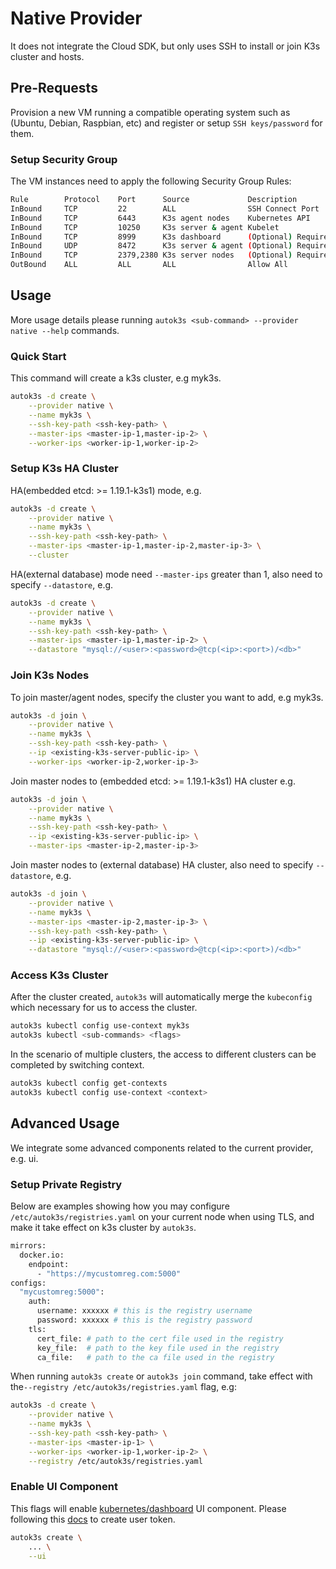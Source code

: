 # Native Provider
It does not integrate the Cloud SDK, but only uses SSH to install or join K3s cluster and hosts.

## Pre-Requests
Provision a new VM running a compatible operating system such as (Ubuntu, Debian, Raspbian, etc) and register or setup `SSH keys/password` for them.

### Setup Security Group
The VM instances need to apply the following Security Group Rules:

```bash
Rule        Protocol    Port      Source             Description
InBound     TCP         22        ALL                SSH Connect Port
InBound     TCP         6443      K3s agent nodes    Kubernetes API
InBound     TCP         10250     K3s server & agent Kubelet
InBound     TCP         8999      K3s dashboard      (Optional) Required only for Dashboard UI
InBound     UDP         8472      K3s server & agent (Optional) Required only for Flannel VXLAN
InBound     TCP         2379,2380 K3s server nodes   (Optional) Required only for embedded ETCD
OutBound    ALL         ALL       ALL                Allow All
```

## Usage
More usage details please running `autok3s <sub-command> --provider native --help` commands.

### Quick Start
This command will create a k3s cluster, e.g myk3s.

```bash
autok3s -d create \
    --provider native \
    --name myk3s \
    --ssh-key-path <ssh-key-path> \
    --master-ips <master-ip-1,master-ip-2> \
    --worker-ips <worker-ip-1,worker-ip-2>
```

### Setup K3s HA Cluster
HA(embedded etcd: >= 1.19.1-k3s1) mode, e.g.

```bash
autok3s -d create \
    --provider native \
    --name myk3s \
    --ssh-key-path <ssh-key-path> \
    --master-ips <master-ip-1,master-ip-2,master-ip-3> \
    --cluster
```

HA(external database) mode need `--master-ips` greater than 1, also need to specify `--datastore`, e.g.

```bash
autok3s -d create \
    --provider native \
    --name myk3s \
    --ssh-key-path <ssh-key-path> \
    --master-ips <master-ip-1,master-ip-2> \
    --datastore "mysql://<user>:<password>@tcp(<ip>:<port>)/<db>"
```

### Join K3s Nodes
To join master/agent nodes, specify the cluster you want to add, e.g myk3s.

```bash
autok3s -d join \
    --provider native \
    --name myk3s \
    --ssh-key-path <ssh-key-path> \
    --ip <existing-k3s-server-public-ip> \
    --worker-ips <worker-ip-2,worker-ip-3>
```

Join master nodes to (embedded etcd: >= 1.19.1-k3s1) HA cluster e.g.

```bash
autok3s -d join \
    --provider native \
    --name myk3s \
    --ssh-key-path <ssh-key-path> \
    --ip <existing-k3s-server-public-ip> \
    --master-ips <master-ip-2,master-ip-3>
```

Join master nodes to (external database) HA cluster, also need to specify `--datastore`, e.g.

```bash
autok3s -d join \
    --provider native \
    --name myk3s \
    --master-ips <master-ip-2,master-ip-3> \
    --ssh-key-path <ssh-key-path> \
    --ip <existing-k3s-server-public-ip> \
    --datastore "mysql://<user>:<password>@tcp(<ip>:<port>)/<db>"
```

### Access K3s Cluster
After the cluster created, `autok3s` will automatically merge the `kubeconfig` which necessary for us to access the cluster.

```bash
autok3s kubectl config use-context myk3s
autok3s kubectl <sub-commands> <flags>
```

In the scenario of multiple clusters, the access to different clusters can be completed by switching context.

```bash
autok3s kubectl config get-contexts
autok3s kubectl config use-context <context>
```

## Advanced Usage
We integrate some advanced components related to the current provider, e.g. ui.

### Setup Private Registry
Below are examples showing how you may configure `/etc/autok3s/registries.yaml` on your current node when using TLS, and make it take effect on k3s cluster by `autok3s`.

```bash
mirrors:
  docker.io:
    endpoint:
      - "https://mycustomreg.com:5000"
configs:
  "mycustomreg:5000":
    auth:
      username: xxxxxx # this is the registry username
      password: xxxxxx # this is the registry password
    tls:
      cert_file: # path to the cert file used in the registry
      key_file:  # path to the key file used in the registry
      ca_file:   # path to the ca file used in the registry
```

When running `autok3s create` or `autok3s join` command, take effect with the`--registry /etc/autok3s/registries.yaml` flag, e.g:

```bash
autok3s -d create \
    --provider native \
    --name myk3s \
    --ssh-key-path <ssh-key-path> \
    --master-ips <master-ip-1> \
    --worker-ips <worker-ip-1,worker-ip-2> \
    --registry /etc/autok3s/registries.yaml
```

### Enable UI Component
This flags will enable [kubernetes/dashboard](https://github.com/kubernetes/dashboard) UI component.
Please following this [docs](https://github.com/kubernetes/dashboard/blob/master/docs/user/access-control/creating-sample-user.md) to create user token.

```bash
autok3s create \
    ... \
    --ui
```

